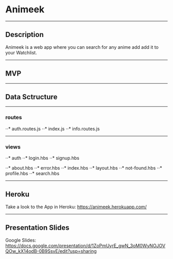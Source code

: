 # Animeek

***

## Description

Animeek is a web app where you can search for any anime add add it to your Watchlist. 

***

## MVP

***

## Data Sctructure

***

### routes

⋅⋅* auth.routes.js
⋅⋅* index.js
⋅⋅* info.routes.js

***

### views

⋅⋅* auth
⋅⋅* login.hbs
⋅⋅* signup.hbs

⋅⋅* about.hbs
⋅⋅* error.hbs
⋅⋅* index.hbs
⋅⋅* layout.hbs
⋅⋅* not-found.hbs
⋅⋅* profile.hbs
⋅⋅* search.hbs

***

## Heroku

Take a look to the App in Heroku: <https://animeek.herokuapp.com/>

***

## Presentation Slides

Google Slides: <https://docs.google.com/presentation/d/1ZoPmUyrE_gwN_3oM0WyNOJOVQOw_kX14odB-0B9SsvE/edit?usp=sharing>



